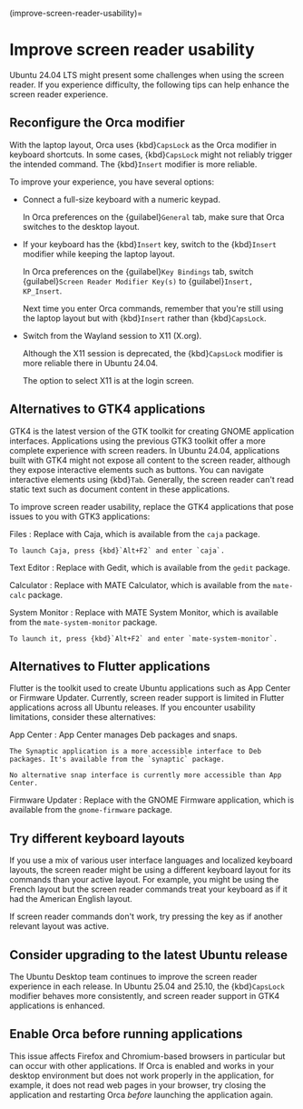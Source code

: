 (improve-screen-reader-usability)=
# Improve screen reader usability

Ubuntu 24.04 LTS might present some challenges when using the screen reader. If you experience difficulty, the following tips can help enhance the screen reader experience.

## Reconfigure the Orca modifier

With the laptop layout, Orca uses {kbd}`CapsLock` as the Orca modifier in keyboard shortcuts. In some cases, {kbd}`CapsLock` might not reliably trigger the intended command. The {kbd}`Insert` modifier is more reliable.

To improve your experience, you have several options:

* Connect a full-size keyboard with a numeric keypad.

    In Orca preferences on the {guilabel}`General` tab, make sure that Orca switches to the desktop layout.

* If your keyboard has the {kbd}`Insert` key, switch to the {kbd}`Insert` modifier while keeping the laptop layout.

    In Orca preferences on the {guilabel}`Key Bindings` tab, switch {guilabel}`Screen Reader Modifier Key(s)` to {guilabel}`Insert, KP_Insert`.

    Next time you enter Orca commands, remember that you're still using the laptop layout but with {kbd}`Insert` rather than {kbd}`CapsLock`.

* Switch from the Wayland session to X11 (X\.org).

    Although the X11 session is deprecated, the {kbd}`CapsLock` modifier is more reliable there in Ubuntu 24.04.

    The option to select X11 is at the login screen.

## Alternatives to GTK4 applications

GTK4 is the latest version of the GTK toolkit for creating GNOME application interfaces. Applications using the previous GTK3 toolkit offer a more complete experience with screen readers. In Ubuntu 24.04, applications built with GTK4 might not expose all content to the screen reader, although they expose interactive elements such as buttons. You can navigate interactive elements using {kbd}`Tab`. Generally, the screen reader can't read static text such as document content in these applications.

To improve screen reader usability, replace the GTK4 applications that pose issues to you with GTK3 applications:

Files
: Replace with Caja, which is available from the `caja` package.

    To launch Caja, press {kbd}`Alt+F2` and enter `caja`.

Text Editor
: Replace with Gedit, which is available from the `gedit` package.

Calculator
: Replace with MATE Calculator, which is available from the `mate-calc` package.

System Monitor
: Replace with MATE System Monitor, which is available from the `mate-system-monitor` package.

    To launch it, press {kbd}`Alt+F2` and enter `mate-system-monitor`.

## Alternatives to Flutter applications

Flutter is the toolkit used to create Ubuntu applications such as App Center or Firmware Updater. Currently, screen reader support is limited in Flutter applications across all Ubuntu releases. If you encounter usability limitations, consider these alternatives:

App Center
: App Center manages Deb packages and snaps.

    The Synaptic application is a more accessible interface to Deb packages. It's available from the `synaptic` package.

    No alternative snap interface is currently more accessible than App Center.

Firmware Updater
: Replace with the GNOME Firmware application, which is available from the `gnome-firmware` package.

## Try different keyboard layouts

If you use a mix of various user interface languages and localized keyboard layouts, the screen reader might be using a different keyboard layout for its commands than your active layout. For example, you might be using the French layout but the screen reader commands treat your keyboard as if it had the American English layout.

If screen reader commands don't work, try pressing the key as if another relevant layout was active.

## Consider upgrading to the latest Ubuntu release

The Ubuntu Desktop team continues to improve the screen reader experience in each release. In Ubuntu 25.04 and 25.10, the {kbd}`CapsLock` modifier behaves more consistently, and screen reader support in GTK4 applications is enhanced.

## Enable Orca before running applications

This issue affects Firefox and Chromium-based browsers in particular but can occur with other applications. If Orca is enabled and works in your desktop environment but does not work properly in the application, for example, it does not read web pages in your browser, try closing the application and restarting Orca *before* launching the application again.
